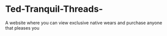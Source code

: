 # Ted-Tranquil-Threads-
 A website where you can view exclusive native wears and purchase anyone that pleases you 
